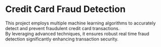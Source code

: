 # Credit Card Fraud Detection
This project employs multiple machine learning algorithms to accurately detect and prevent fraudulent credit card transactions.<br> By leveraging advanced techniques, it ensures robust real time fraud detection significantly enhancing transaction security.
